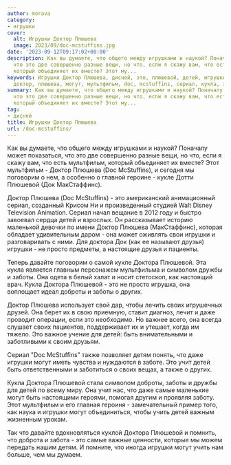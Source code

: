 ```yaml
---
author: morava
category:
- игрушки
cover:
  alt: Игрушки Доктор Плюшева
  image: 2023/09/doc-mcstuffins.jpg
date: '2023-09-12T09:17:02+00:00'
description: Как вы думаете, что общего между игрушками и наукой? Поначалу может показаться,
  что это две совершенно разные вещи, но что, если я скажу вам, что есть мультфильм,
  который объединяет их вместе? Этот му...
keywords: Игрушки Доктор Плюшева, дисней, это, плюшевой, детей, игрушки, доктора,
  доктор, плюшева, могут, мультфильм, doc, mcstuffins, сериал, кукла, заботы, своих
summary: Как вы думаете, что общего между игрушками и наукой? Поначалу может показаться,
  что это две совершенно разные вещи, но что, если я скажу вам, что есть мультфильм,
  который объединяет их вместе? Этот му...
tag:
- дисней
title: Игрушки Доктор Плюшева
url: /doc-mcstuffins/
---
```


Как вы думаете, что общего между игрушками и наукой? Поначалу может показаться, что это две совершенно разные вещи, но что, если я скажу вам, что есть мультфильм, который объединяет их вместе? Этот мультфильм \- Доктор Плюшева (Doc McStuffins), и сегодня мы поговорим о нем, а особенно о главной героине - кукле Дотти Плюшевой (Док МакСтаффинс).

Доктор Плюшева (Doc McStuffins) - это американский анимационный сериал, созданный Крисом Ни и произведенный студией Walt Disney Television Animation. Сериал начал вещание в 2012 году и быстро завоевал сердца детей и взрослых. Он рассказывает историю маленькой девочки по имени Доктор Плюшева (МакСтаффинс), которая обладает удивительным даром - она может оживлять свои игрушки и разговаривать с ними. Для доктора Док (как ее называют друзья) игрушки - не просто предметы, а настоящие друзья и пациенты.

Теперь давайте поговорим о самой кукле Доктора Плюшевой. Эта кукла является главным персонажем мультфильма и символом дружбы и заботы. Она одета в белый халат и носит стетоскоп, как настоящий врач. Кукла Доктора Плюшевой \- это не просто игрушка, она воплощает идеал доброты и заботы о других.

Доктор Плюшева использует свой дар, чтобы лечить своих игрушечных друзей. Она берет их в свою приемную, ставит диагноз, лечит и даже проводит операции, если это необходимо. Но важнее всего, она всегда слушает своих пациентов, поддерживает их и утешает, когда им тяжело. Это важное учение для детей: быть внимательными и заботливыми к своим друзьям.

Сериал "Doc McStuffins" также позволяет детям понять, что даже игрушки могут иметь чувства и нуждаются в заботе. Это учит детей быть ответственными и заботиться о своих вещах, а также о других.

Кукла Доктора Плюшевой стала символом доброты, заботы и дружбы для детей по всему миру. Она учит нас, что даже самые маленькие могут быть настоящими героями, помогая другим и проявляя заботу. Этот мультфильм и его главная героиня \- замечательный пример того, как наука и игрушки могут объединиться, чтобы учить детей важным жизненным урокам.

Так что давайте вдохновляться куклой Доктора Плюшевой и помнить, что доброта и забота \- это самые важные ценности, которые мы можем передать нашим детям. И помните, что иногда игрушки могут учить нам больше, чем мы думаем.